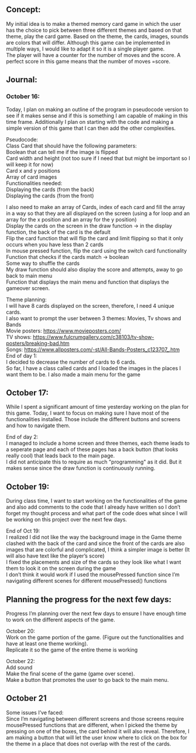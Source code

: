 ## Concept: 

My initial idea is to make a themed memory card game in which the user has the choice to pick between three different themes and based on that theme, play the card game. Based on the theme, the cards, images, sounds are colors that will differ. Although this game can be implemented in multiple ways, I would like to adapt it so it is a single player game. </br>
The player will have a counter for the number of moves and the score. A perfect score in this game means that the number of moves =score. 

## Journal: 
### October 16: 

Today, I plan on making an outline of the program in pseudocode version to see if it makes sense and if this is something I am capable of making in this time frame. Additionally I plan on starting with the code and making a simple version of this game that I can then add the other complexities. </br>

Pseudocode: </br>
Class Card that should have the following parameters:</br>
Boolean that can tell me if the image is flipped </br>
Card width and height (not too sure if I need that but might be important so I will keep it for now)</br>
Card x and y positions </br>
Array of card images </br>
Functionalities needed: </br>
Displaying the cards (from the back)</br>
Displaying the cards (from the front) </br>

I also need to make an array of Cards, index of each card and fill the array in a way so that they are all displayed on the screen (using a for loop and an array for the x position and an array for the y position) </br>
Display the cards on the screen in the draw function → in the display function, the back of the card is the default </br>
Flip the card function that will flip the card and limit flipping so that it only occurs when you have less than 2 cards </br>
In mouse pressed function, flip the card using the switch card functionality </br> 
Function that checks if the cards match → boolean </br>
Some way to shuffle the cards </br>
My draw function should also display the score and attempts, away to go back to main menu </br>
Function that displays the main menu and function that displays the gameover screen. </br>

Theme planning: </br>
I will have 8 cards displayed on the screen, therefore, I need 4 unique cards. </br>
I also want to prompt the user between 3 themes: Movies, Tv shows and Bands </br>
Movie posters: https://www.movieposters.com/ </br>
TV shows: https://www.fulcrumgallery.com/c38103/tv-show-posters/breaking-bad.htm </br>
Songs: https://www.allposters.com/-st/All-Bands-Posters_c123707_.htm </br>
End of day 1: </br>
I decided to decrease the number of cards to 6 cards. </br>
So far, I have a class called cards and I loaded the images in the places I want them to be. I also made a main menu for the game </br>

## October 17: 

While I spent a significant amount of time yesterday working on the plan for this game. Today, I want to focus on making sure I have most of the functionalities installed. Those include the different buttons and screens and how to navigate them. 

End of day 2: </br>
I managed to include a home screen and three themes, each theme leads to a seperate page and each of these pages has a back button (that looks really cool) that leads back to the main page. </br>
I did not anticipate this to require as much "programming" as it did. But it makes sense since the draw function is continuously running. </br>

## October 19:

During class time, I want to start working on the functionalities of the game and also add comments to the code that I already have written so I don’t forget my thought process and what part of the code does what since I will be working on this project over the next few days. 

End of Oct 19: </br>
I realized I did not like the way the background image in the Game theme clashed with the back of the card and since the front of the cards are also images that are colorful and complicated, I think a simpler image is better (It will also have text like the player’s score) </br>
I fixed the placements and size of the cards so they look like what I want them to look it on the screen during the game </br>
I don’t think it would work if I used the mousePressed function since I’m navigating different scenes for different mousePressed() functions </br>

## Planning the progress for the next few days:
Progress I’m planning over the next few days to ensure I have enough time to work on the different aspects of the game. </br>

October 20: </br>
Work on the game portion of the game. (Figure out the functionalities and have at least one theme working). </br>
Replicate it so the game of the entire theme is working </br>

October 22: </br>
Add sound </br>
Make the final scene of the game (game over scene). </br>
Make a button that promotes the user to go back to the main menu. </br>


## October 21

Some issues I’ve faced: </br>
Since I’m navigating between different screens and those screens require mousePressed functions that are different, when I picked the theme by pressing on one of the boxes, the card behind it will also reveal. Therefore, I am making a button that will let the user know where to click on the box for the theme in a place that does not overlap with the rest of the cards. 

